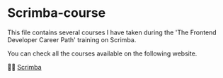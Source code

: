 # Scrimba-course

This file contains several courses I have taken during the 'The Frontend Developer Career Path' training on Scrimba.

You can check all the courses available on the following website.

 👨‍💻 [Scrimba][Scrimba]

[Scrimba]: https://scrimba.com/
